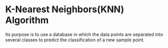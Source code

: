 # K-Nearest Neighbors(KNN) Algorithm 

Its purpose is to use a database in which the data points are separated into several classes to predict the classification of a new sample point.


